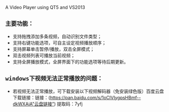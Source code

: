 A Video Player using QT5 and VS2013



`主要功能：` <br> 
---
* 支持拖拽添加多条视频，自动识别文件类型；<br>
* 支持右键功能选项，可自主设定视频播放顺序；<br>	
* 支持屏幕单击暂停/播放，双击全屏模式；<br>
* 双击视频列表可播放当前视频；<br>
* 支持全屏播放模式，全屏界面下的功能选项等待后期更新。<br>

`windows下视频无法正常播放的问题：` <br>
---
* 若视频无法正常播放，可下载安装以下视频解码器（免安装绿色版）百度云盘下载链接：链接：(https://pan.baidu.com/s/1oClVIygpsHBmf--dkWXAiA"云盘链接”)
提取码：7yfj 
